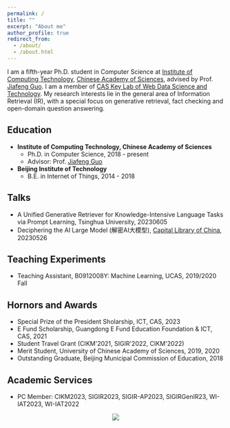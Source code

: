 ```yaml
---
permalink: /
title: ""
excerpt: "About me"
author_profile: true
redirect_from: 
  - /about/
  - /about.html
---
```



I am a fifth-year Ph.D. student in Computer Science at [Institute of Computing Technology](http://www.ict.ac.cn/), [Chinese Academy of Sciences](http://www.cas.cn/), advised by Prof. [Jiafeng Guo](http://www.bigdatalab.ac.cn/gjf/). I am a member of [CAS Key Lab of Web Data Science and Technology](http://www.bigdatalab.ac.cn/). My research interests lie in the general area of Information Retrieval (IR), with a special focus on generative retrieval, fact checking and open-domain question answering.

Education
------
  * **Institute of Computing Technology, Chinese Academy of Sciences**
    * Ph.D. in Computer Science, 2018 - present
    * Advisor: Prof. [Jiafeng Guo](http://www.bigdatalab.ac.cn/gjf/)
  * **Beijing Institute of Technology**
    * B.E. in Internet of Things, 2014 - 2018

Talks
------
  * A Unified Generative Retriever for Knowledge-Intensive Language Tasks via Prompt Learning, Tsinghua University, 20230605
  * Deciphering the AI Large Model (解密AI大模型), [Capital Library of China](https://www.clcn.net.cn/), 20230526

Teaching Experiments
------
  * Teaching Assistant, B0912008Y: Machine Learning, UCAS, 2019/2020 Fall

Hornors and Awards
------
  * Special Prize of the President Sholarship, ICT, CAS, 2023
  * E Fund Scholarship, Guangdong E Fund Education Foundation & ICT, CAS, 2021
  * Student Travel Grant (CIKM'2021, SIGIR'2022, CIKM'2022)
  * Merit Student, University of Chinese Academy of Sciences, 2019, 2020
  * Outstanding Graduate, Beijing Municipal Commission of Education, 2018

Academic Services
------
  * PC Member: CIKM2023, SIGIR2023, SIGIR-AP2023, SIGIRGenIR23, WI-IAT2023, WI-IAT2022

<style>
.container{
  width: 100%;
  text-align: center;
}
</style>
<div class="container">
  <a href='https://clustrmaps.com/site/1bjbx' title='Visit tracker'><img src='//clustrmaps.com/map_v2.png?cl=ffffff&w=a&t=m&d=3hOKfeexZUdpSFmQcZ-RNPDNW3WVv9ducU6gljhPy_M&co=a2acb3&ct=ffffff'/></a>
</div>
